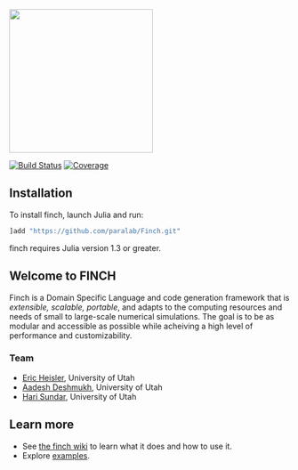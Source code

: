 <img src="https://github.com/paralab/Finch/blob/master/logo.png" height="258">

[![Build Status](https://github.com/paralab/Finch/workflows/CI/badge.svg)](https://github.com/paralab/Finch/actions)
[![Coverage](http://codecov.io/github/paralab/Finch/coverage.svg?branch=master)](http://codecov.io/github/paralab/Finch?branch=master)


## Installation
To install finch, launch Julia and run:
```julia
]add "https://github.com/paralab/Finch.git"
```
finch requires Julia version 1.3 or greater.

## Welcome to FINCH

 Finch is a Domain Specific Language and code generation framework that is *extensible, scalable, portable*, and adapts to the computing resources and needs of small to large-scale numerical simulations. The goal is to be as modular and accessible as possible while acheiving a high level of performance and customizability.

### Team

- [Eric Heisler](https://ericheisler.github.io/), University of Utah
- [Aadesh Deshmukh](https://www.linkedin.com/in/aa25desh/), University of Utah
- [Hari Sundar](http://www.cs.utah.edu/~hari/), University of Utah

## Learn more

* See [the finch wiki](https://github.com/paralab/Finch/wiki) to learn what it does and how to use it.
* Explore [examples](https://paralab.github.io/Finch/pages/examples.html).